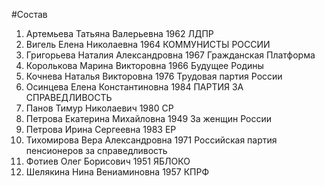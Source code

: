 #Состав
1. Артемьева Татьяна Валерьевна 1962 ЛДПР
2. Вигель Елена Николаевна 1964 КОММУНИСТЫ РОССИИ
3. Григорьева Наталия Александровна 1967 Гражданская Платформа
4. Королькова Марина Викторовна 1966 Будущее Родины
5. Кочнева Наталья Викторовна 1976 Трудовая партия России
6. Осинцева Елена Константиновна 1984 ПАРТИЯ ЗА СПРАВЕДЛИВОСТЬ
7. Панов Тимур Николаевич 1980 СР
8. Петрова Екатерина Михайловна 1949 За женщин России
9. Петрова Ирина Сергеевна 1983 ЕР
10. Тихомирова Вера Александровна 1971 Российская партия пенсионеров за справедливость
11. Фотиев Олег Борисович 1951 ЯБЛОКО
12. Шелякина Нина Вениаминовна 1957 КПРФ
